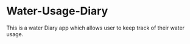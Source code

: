 # Water-Usage-Diary
This is a water Diary app which allows user to keep track of their water usage.
